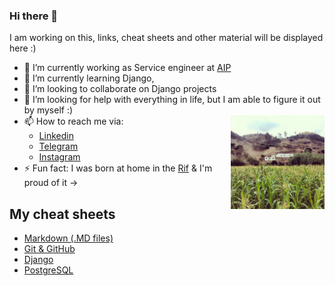### Hi there 👋

I am working on this, links, cheat sheets and other material will be displayed here :)


- 🔭 I’m currently working as Service engineer at [AIP][AIPLink]
- 🌱 I’m currently learning Django,
- 👯 I’m looking to collaborate on Django projects
- 🤔 I’m looking for help with everything in life, but I am able to figure it out by myself :)
- 📫 How to reach me via: <img align="right" valign="top" width="150" height="150" src="images/birthlocation.jpg">
  - [Linkedin][myLinkedinPage]
  - [Telegram][myTelegramPage]
  - [Instagram][myInstagramPage]
- ⚡ Fun fact: I was born at home in the [Rif][Riflink] & I'm proud of it  &#8594;


## My cheat sheets
* [Markdown (.MD files)](my_cheat_sheets/markdown/README.md)
* [Git & GitHub](my_cheat_sheets/git/README.md)
* [Django](my_cheat_sheets/django/README.md)
* [PostgreSQL](my_cheat_sheets/postgres/README.md)


<!-- links used in this file -->
[AIPLink]:https://www.aip-automotive.de/en/
[Riflink]:https://en.wikipedia.org/wiki/Rif
[myLinkedinPage]:https://www.linkedin.com/in/ramiboutas/
[myTelegramPage]:https://t.me/ramiboutas
[myInstagramPage]:https://www.instagram.com/ramiboutas/

